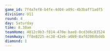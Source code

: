 ```yaml
---
game_id: 7f4a7ef8-b4fe-4d04-a09c-4b3baff1adf5
division: U11
round: 4
day: Saturday
time: 8.30am
teamHome: 4812c0b3-f814-470e-bae8-0cd3d6c83524
teamAway: ff8e8225-ec38-42eb-a0b9-8af0208dbddb
diamond: 1
---
```

